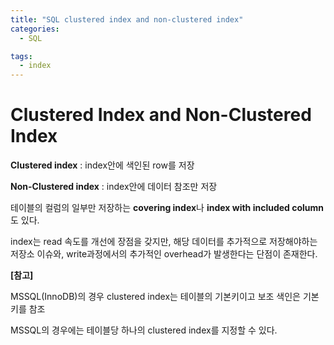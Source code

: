 ```yaml
---
title: "SQL clustered index and non-clustered index"
categories:
  - SQL

tags:
  - index
---
```


# **Clustered Index and Non-Clustered Index**

**Clustered index** : index안에 색인된 row를 저장

**Non-Clustered index** : index안에 데이터 참조만 저장



테이블의 컬럼의 일부만 저장하는 **covering index**나 **index with included column**도 있다.



index는 read 속도를 개선에 장점을 갖지만, 해당 데이터를 추가적으로 저장해야하는 저장소 이슈와, write과정에서의 추가적인 overhead가 발생한다는 단점이 존재한다.



**[참고]**

MSSQL(InnoDB)의 경우 clustered index는 테이블의 기본키이고 보조 색인은 기본키를 참조

MSSQL의 경우에는 테이블당 하나의 clustered index를 지정할 수 있다.